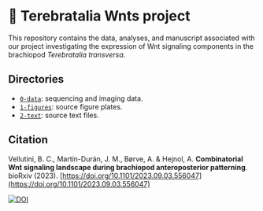 # :dna: Terebratalia Wnts project

This repository contains the data, analyses, and manuscript associated with our project investigating the expression of Wnt signaling components in the brachiopod *Terebratalia transversa*.

## Directories

- [`0-data`](0-data): sequencing and imaging data.
- [`1-figures`](1-figures): source figure plates.
- [`2-text`](2-text): source text files.

## Citation

Vellutini, B. C., Martín-Durán, J. M., Børve, A. & Hejnol, A. **Combinatorial Wnt signaling landscape during brachiopod anteroposterior patterning**. bioRxiv (2023). [https://doi.org/10.1101/2023.09.03.556047](https://doi.org/10.1101/2023.09.03.556047)

[![DOI](https://zenodo.org/badge/DOI/10.5281/zenodo.8312023.svg)](https://doi.org/10.5281/zenodo.8312023)
